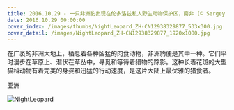 ```yaml
---
title: 2016.10.29 - 一只非洲豹出现在伦多洛兹私人野生动物保护区，南非 (© Sergey Gorshkov/Minden Pictures)
date: 2016.10.29 00:00:00
cover_index: /images/thumbs/NightLeopard_ZH-CN12938329877_533x300.jpg
cover_detail: /images/NightLeopard_ZH-CN12938329877_1920x1080.jpg
---
```


在广袤的非洲大地上，栖息着各种凶猛的肉食动物，非洲豹便是其中一种。它们平时漫步在草原上、潜伏在草丛中，寻觅和等待着猎物的踪影。这种长着花斑的大型猫科动物有着完美的身姿和迅猛的行动速度，是这片大陆上最优雅的猎食者。

亚洲

![NightLeopard](/images/NightLeopard_ZH-CN12938329877_1920x1080.jpg)
